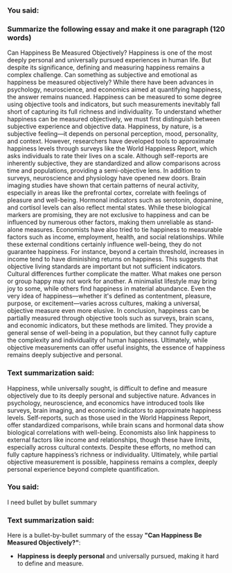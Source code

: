 ### You said:

### Summarize the following essay and make it one paragraph (120 words)

Can Happiness Be Measured Objectively? Happiness is one of the most deeply personal and universally pursued experiences in human life. But despite its significance, defining and measuring happiness remains a complex challenge. Can something as subjective and emotional as happiness be measured objectively? While there have been advances in psychology, neuroscience, and economics aimed at quantifying happiness, the answer remains nuanced. Happiness can be measured to some degree using objective tools and indicators, but such measurements inevitably fall short of capturing its full richness and individuality. To understand whether happiness can be measured objectively, we must first distinguish between subjective experience and objective data. Happiness, by nature, is a subjective feeling—it depends on personal perception, mood, personality, and context. However, researchers have developed tools to approximate happiness levels through surveys like the World Happiness Report, which asks individuals to rate their lives on a scale. Although self-reports are inherently subjective, they are standardized and allow comparisons across time and populations, providing a semi-objective lens. In addition to surveys, neuroscience and physiology have opened new doors. Brain imaging studies have shown that certain patterns of neural activity, especially in areas like the prefrontal cortex, correlate with feelings of pleasure and well-being. Hormonal indicators such as serotonin, dopamine, and cortisol levels can also reflect mental states. While these biological markers are promising, they are not exclusive to happiness and can be influenced by numerous other factors, making them unreliable as stand-alone measures. Economists have also tried to tie happiness to measurable factors such as income, employment, health, and social relationships. While these external conditions certainly influence well-being, they do not guarantee happiness. For instance, beyond a certain threshold, increases in income tend to have diminishing returns on happiness. This suggests that objective living standards are important but not sufficient indicators. Cultural differences further complicate the matter. What makes one person or group happy may not work for another. A minimalist lifestyle may bring joy to some, while others find happiness in material abundance. Even the very idea of happiness—whether it's defined as contentment, pleasure, purpose, or excitement—varies across cultures, making a universal, objective measure even more elusive. In conclusion, happiness can be partially measured through objective tools such as surveys, brain scans, and economic indicators, but these methods are limited. They provide a general sense of well-being in a population, but they cannot fully capture the complexity and individuality of human happiness. Ultimately, while objective measurements can offer useful insights, the essence of happiness remains deeply subjective and personal.

### Text summarization said:

Happiness, while universally sought, is difficult to define and measure objectively due to its deeply personal and subjective nature. Advances in psychology, neuroscience, and economics have introduced tools like surveys, brain imaging, and economic indicators to approximate happiness levels. Self-reports, such as those used in the World Happiness Report, offer standardized comparisons, while brain scans and hormonal data show biological correlations with well-being. Economists also link happiness to external factors like income and relationships, though these have limits, especially across cultural contexts. Despite these efforts, no method can fully capture happiness’s richness or individuality. Ultimately, while partial objective measurement is possible, happiness remains a complex, deeply personal experience beyond complete quantification.

### You said:

I need bullet by bullet summary

### Text summarization said:

Here is a bullet-by-bullet summary of the essay <b>"Can Happiness Be Measured Objectively?"</b>:

- <b>Happiness is deeply personal</b> and universally pursued, making it hard to define and measure.
